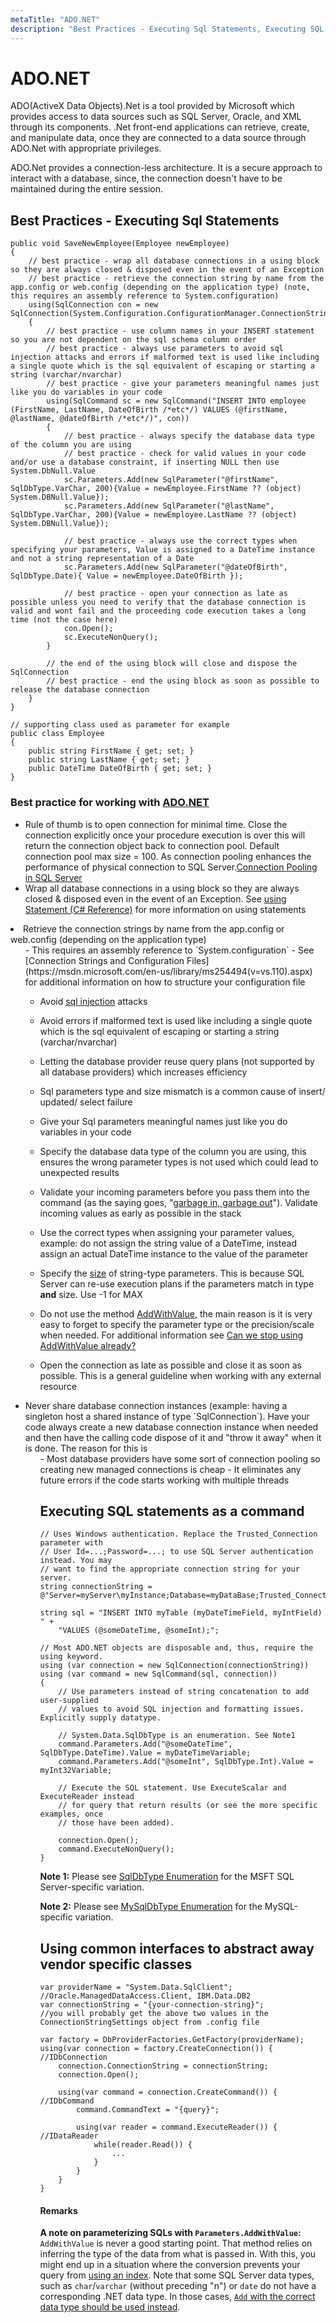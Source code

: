 ```yaml
---
metaTitle: "ADO.NET"
description: "Best Practices - Executing Sql Statements, Executing SQL statements as a command, Using common interfaces to abstract away vendor specific classes"
---
```


# ADO.NET


ADO(ActiveX Data Objects).Net is a tool provided by Microsoft which provides access to data sources such as SQL Server, Oracle, and XML through its components. .Net front-end applications can retrieve, create, and manipulate data, once they are connected to a data source through ADO.Net with appropriate privileges.

ADO.Net provides a connection-less architecture. It is a secure approach to interact with a database, since, the connection doesn't have to be maintained during the entire session.



## Best Practices - Executing Sql Statements


```dotnet
public void SaveNewEmployee(Employee newEmployee)
{
    // best practice - wrap all database connections in a using block so they are always closed & disposed even in the event of an Exception
    // best practice - retrieve the connection string by name from the app.config or web.config (depending on the application type) (note, this requires an assembly reference to System.configuration)
    using(SqlConnection con = new SqlConnection(System.Configuration.ConfigurationManager.ConnectionStrings["MyConnectionName"].ConnectionString))
    {
        // best practice - use column names in your INSERT statement so you are not dependent on the sql schema column order
        // best practice - always use parameters to avoid sql injection attacks and errors if malformed text is used like including a single quote which is the sql equivalent of escaping or starting a string (varchar/nvarchar)
        // best practice - give your parameters meaningful names just like you do variables in your code
        using(SqlCommand sc = new SqlCommand("INSERT INTO employee (FirstName, LastName, DateOfBirth /*etc*/) VALUES (@firstName, @lastName, @dateOfBirth /*etc*/)", con))
        {
            // best practice - always specify the database data type of the column you are using
            // best practice - check for valid values in your code and/or use a database constraint, if inserting NULL then use System.DbNull.Value
            sc.Parameters.Add(new SqlParameter("@firstName", SqlDbType.VarChar, 200){Value = newEmployee.FirstName ?? (object) System.DBNull.Value});
            sc.Parameters.Add(new SqlParameter("@lastName", SqlDbType.VarChar, 200){Value = newEmployee.LastName ?? (object) System.DBNull.Value});

            // best practice - always use the correct types when specifying your parameters, Value is assigned to a DateTime instance and not a string representation of a Date
            sc.Parameters.Add(new SqlParameter("@dateOfBirth", SqlDbType.Date){ Value = newEmployee.DateOfBirth });

            // best practice - open your connection as late as possible unless you need to verify that the database connection is valid and wont fail and the proceeding code execution takes a long time (not the case here)
            con.Open();
            sc.ExecuteNonQuery();
        }

        // the end of the using block will close and dispose the SqlConnection
        // best practice - end the using block as soon as possible to release the database connection
    }
}

// supporting class used as parameter for example
public class Employee
{
    public string FirstName { get; set; }
    public string LastName { get; set; }
    public DateTime DateOfBirth { get; set; }
}

```

### Best practice for working with [ADO.NET](https://msdn.microsoft.com/en-us/library/h43ks021(v=vs.110).aspx)

- Rule of thumb is to open connection for minimal time. Close the connection explicitly once your procedure execution is over this will return the connection object back to connection pool. Default connection pool max size = 100. As connection pooling enhances the performance of physical connection to SQL Server.[Connection Pooling in SQL Server](https://msdn.microsoft.com/en-us/library/8xx3tyca(v=vs.110).aspx)
- Wrap all database connections in a using block so they are always closed & disposed even in the event of an Exception. See [using Statement (C# Reference)](https://msdn.microsoft.com/en-us/library/yh598w02.aspx) for more information on using statements
<li>Retrieve the connection strings by name from the app.config or web.config (depending on the application type)
<ul>
- This requires an assembly reference to `System.configuration`
- See [Connection Strings and Configuration Files](https://msdn.microsoft.com/en-us/library/ms254494(v=vs.110).aspx) for additional information on how to structure your configuration file

- Avoid [sql injection](https://en.wikipedia.org/wiki/SQL_injection) attacks
- Avoid errors if malformed text is used like including a single quote which is the sql equivalent of escaping or starting a string (varchar/nvarchar)
- Letting the database provider reuse query plans (not supported by all database providers) which increases efficiency

- Sql parameters type and size mismatch is a common cause of insert/ updated/ select failure
- Give your Sql parameters meaningful names just like you do variables in your code
- Specify the database data type of the column you are using, this ensures the wrong parameter types is not used which could lead to unexpected results
- Validate your incoming parameters before you pass them into the command (as the saying goes, "[garbage in, garbage out](https://en.wikipedia.org/wiki/Garbage_in,_garbage_out)"). Validate incoming values as early as possible in the stack
- Use the correct types when assigning your parameter values, example: do not assign the string value of a DateTime, instead assign an actual DateTime instance to the value of the parameter
- Specify the [size](https://msdn.microsoft.com/en-us/library/system.data.sqlclient.sqlparameter.size(v=vs.110).aspx) of string-type parameters. This is because SQL Server can re-use execution plans if the parameters match in type **and** size. Use -1 for MAX
- Do not use the method [AddWithValue](https://msdn.microsoft.com/en-us/library/system.data.sqlclient.sqlparametercollection.addwithvalue(v=vs.110).aspx), the main reason is it is very easy to forget to specify the parameter type or the precision/scale when needed. For additional information see [Can we stop using AddWithValue already?](http://blogs.msmvps.com/jcoehoorn/blog/2014/05/12/can-we-stop-using-addwithvalue-already/)

- Open the connection as late as possible and close it as soon as possible. This is a general guideline when working with any external resource
<li>Never share database connection instances (example: having a singleton host a shared instance of type `SqlConnection`). Have your code always create a new database connection instance when needed and then have the calling code dispose of it and "throw it away" when it is done. The reason for this is
<ul>
- Most database providers have some sort of connection pooling so creating new managed connections is cheap
- It eliminates any future errors if the code starts working with multiple threads



## Executing SQL statements as a command


```dotnet
// Uses Windows authentication. Replace the Trusted_Connection parameter with
// User Id=...;Password=...; to use SQL Server authentication instead. You may
// want to find the appropriate connection string for your server.
string connectionString = @"Server=myServer\myInstance;Database=myDataBase;Trusted_Connection=True;"

string sql = "INSERT INTO myTable (myDateTimeField, myIntField) " +
    "VALUES (@someDateTime, @someInt);";

// Most ADO.NET objects are disposable and, thus, require the using keyword.
using (var connection = new SqlConnection(connectionString))
using (var command = new SqlCommand(sql, connection))
{
    // Use parameters instead of string concatenation to add user-supplied
    // values to avoid SQL injection and formatting issues. Explicitly supply datatype.

    // System.Data.SqlDbType is an enumeration. See Note1
    command.Parameters.Add("@someDateTime", SqlDbType.DateTime).Value = myDateTimeVariable;
    command.Parameters.Add("@someInt", SqlDbType.Int).Value = myInt32Variable;

    // Execute the SQL statement. Use ExecuteScalar and ExecuteReader instead
    // for query that return results (or see the more specific examples, once
    // those have been added).

    connection.Open();
    command.ExecuteNonQuery();
}

```

****Note 1:**** Please see [SqlDbType Enumeration](https://msdn.microsoft.com/en-us/library/system.data.sqldbtype(v=vs.110).aspx) for the MSFT SQL Server-specific variation.

****Note 2:**** Please see [MySqlDbType Enumeration](https://dev.mysql.com/doc/dev/connector-net/html/T_MySql_Data_MySqlClient_MySqlDbType.htm) for the MySQL-specific variation.



## Using common interfaces to abstract away vendor specific classes


```dotnet
var providerName = "System.Data.SqlClient";    //Oracle.ManagedDataAccess.Client, IBM.Data.DB2
var connectionString = "{your-connection-string}";
//you will probably get the above two values in the ConnectionStringSettings object from .config file

var factory = DbProviderFactories.GetFactory(providerName);
using(var connection = factory.CreateConnection()) {    //IDbConnection
    connection.ConnectionString = connectionString;
    connection.Open();
    
    using(var command = connection.CreateCommand()) {    //IDbCommand
        command.CommandText = "{query}";
        
        using(var reader = command.ExecuteReader()) {    //IDataReader
            while(reader.Read()) {
                ...
            }
        }
    }
}

```



#### Remarks


**A note on parameterizing SQLs with `Parameters.AddWithValue`:** `AddWithValue` is never a good starting point. That method relies on inferring the type of the data from what is passed in. With this, you might end up in a situation where the conversion prevents your query from [using an index](http://stackoverflow.com/q/799584/87698). Note that some SQL Server data types, such as `char`/`varchar` (without preceding "n") or `date` do not have a corresponding .NET data type. In those cases, [`Add` with the correct data type should be used instead](http://blogs.msmvps.com/jcoehoorn/blog/2014/05/12/can-we-stop-using-addwithvalue-already/).

